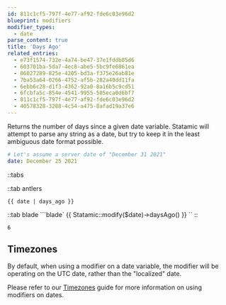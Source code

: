 ```yaml
---
id: 811c1cf5-797f-4e77-af92-fde6c03e96d2
blueprint: modifiers
modifier_types:
  - date
parse_content: true
title: 'Days Ago'
related_entries:
  - e73f1574-732e-4a74-be47-37e1fddb05d6
  - 603701ba-5da7-4ec8-abe5-5bc9fe6861ea
  - 06027289-825e-4205-bd3a-f375e26ab81e
  - 7ba53a64-0266-4752-af5b-282a40dd11fa
  - 6ebb6c28-d1f3-4362-92a0-8a16b5c9cd51
  - 6fcbfa5c-854e-4541-9955-505eca0d6bf7
  - 811c1cf5-797f-4e77-af92-fde6c03e96d2
  - 40578328-3288-4c54-a475-8afad19a37e6
---
```

Returns the number of days since a given date variable. Statamic will attempt to parse any string as a date, but try to keep it in the least ambiguous date format possible.


```yaml
# Let's assume a server date of "December 31 2021"
date: December 25 2021
```

::tabs

::tab antlers
```antlers
{{ date | days_ago }}
```
::tab blade
```blade`
{{ Statamic::modify($date)->daysAgo() }}
``
::

```output
6
```

## Timezones

By default, when using a modifier on a date variable, the modifier will be operating on the UTC date, rather than the "localized" date.

Please refer to our [Timezones](/tips/timezones) guide for more information on using modifiers on dates.